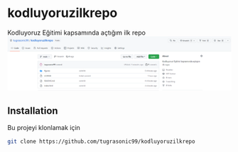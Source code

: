 # kodluyoruzilkrepo
Kodluyoruz Eğitimi kapsamında açtığım ilk repo
![github](figures/myRepo2.PNG)
## Installation

Bu projeyi klonlamak için 

```bash
git clone https://github.com/tugrasonic99/kodluyoruzilkrepo
```



